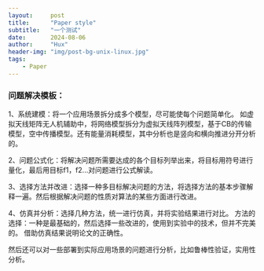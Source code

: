 ```yaml
---
layout:     post
title:      "Paper style"
subtitle:   "一个测试"
date:       2024-08-06
author:     "Hux"
header-img: "img/post-bg-unix-linux.jpg"
tags:
    - Paper
---
```


### 问题解决模板：
1、系统建模：将一个应用场景拆分成多个模型，尽可能使每个问题简单化。
如虚拟天线矩阵无人机辅助中，将网络模型拆分为虚拟天线阵列模型，基于CB的传输模型，空中传播模型。还有能量消耗模型，其中分析也是竖向和横向推进分开分析的。

2、问题公式化：将解决问题所需要达成的各个目标列举出来，将目标用符号进行量化，最后用目标f1，f2...对问题进行公式解读。

3、选择方法并改进：选择一种多目标解决问题的方法，将选择方法的基本步骤解释一遍。然后根据解决问题的性质对算法的某些方面进行改进。

4、仿真并分析：选择几种方法，统一进行仿真，并将实验结果进行对比。
方法的选择：一种是最基础的，然后选择一些改进的，使用到实验中的技术，但并不完美的。
借助仿真结果说明论文的正确性。

然后还可以对一些部署到实际应用场景的问题进行分析，比如鲁棒性验证，实用性分析。


